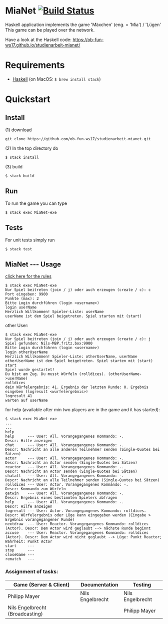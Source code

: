 # MiaNet [![Build Status](https://travis-ci.org/ob-fun-ws17/studienarbeit-mianet.svg?branch=master)](https://travis-ci.org/ob-fun-ws17/studienarbeit-mianet)
Haskell application implements the game 'Mäxchen' (eng. = 'Mia') / 'Lügen'
This game can be played over the network.

Have a look at the Haskell code:
https://ob-fun-ws17.github.io/studienarbeit-mianet/

# Requirements

-   [Haskell](https://www.haskell.org/downloads) (on MacOS: ```$ brew install stack```)

# Quickstart

## Install
(1) download

    git clone https://github.com/ob-fun-ws17/studienarbeit-mianet.git
    
(2) In the top directory do

    $ stack install
    
(3) build

    $ stack build

## Run
To run the game you can type

    $ stack exec MiaNet-exe

## Tests
For unit tests simply run

    $ stack test

## MiaNet --- Usage
[click here for the rules](https://github.com/ob-fun-ws17/studienarbeit-mianet/blob/nils/docs/Rules.txt)

    $ stack exec MiaNet-exe
    Nur Spiel beitreten (join / j) oder auch erzeugen (create / c): c
    Port eingeben: 9900
    Punkte (max): 2
    Bitte Login durchführen (login <username>)
    login userName
    Herzlich Willkommen! Spieler-Liste: userName
    userName ist dem Spiel beigetreten. Spiel starten mit (start)
    
other User:

    $ stack exec MiaNet-exe
    Nur Spiel beitreten (join / j) oder auch erzeugen (create / c): j
    Spiel gefunden: Nils-MBP.fritz.box:9900
    Bitte Login durchführen (login <username>)
    login otherUserName
    Herzlich Willkommen! Spieler-Liste: otherUserName, userName
    otherUserName ist dem Spiel beigetreten. Spiel starten mit (start)
    start
    Spiel wurde gestartet!
    Du bist am Zug. Du musst Würfeln (rolldices). (otherUserName->userName)
    rolldices
    dein Würfelergebnis: 41. Ergebnis der letzten Runde: 0. Ergebnis eingeben (logresult <würfelergebnis>)
    logresult 41
    warten auf userName
    
for help (available after min two players are in the game and it has started):

    $ stack exec MiaNet-exe
    ...
    ...
    help
    help      --- User: All. Vorangegangenes Kommando: -.                     Descr: Hilfe anzeigen
    chat      --- User: All. Vorangegangenes Kommando: -.                     Descr: Nachricht an alle anderen Teilnehmer senden (Single-Quotes bei Sätzen)
    actor     --- User: All. Vorangegangenes Kommando: -.                     Descr: Nachricht an Actor senden (Single-Quotes bei Sätzen)
    reactor   --- User: All. Vorangegangenes Kommando: -.                     Descr: Nachricht an Actor senden (Single-Quotes bei Sätzen)
    chatall   --- User: All. Vorangegangenes Kommando: -.                     Descr: Nachricht an alle Teilnehmer senden (Single-Quotes bei Sätzen)
    rolldices --- User: Actor. Vorangegangenes Kommando: -.                   Descr: Kommando zum Würfeln
    getwin    --- User: All. Vorangegangenes Kommando: -.                     Descr: Ergebnis eines bestimmten Spielers abfragen
    help      --- User: All. Vorangegangenes Kommando: -.                     Descr: Hilfe anzeigen
    logresult --- User: Actor. Vorangegangenes Kommando: rolldices.           Descr: Würfelergebnis oder Lüge kann eingegeben werden (Eingabe > Ergebnis vorangegangener Runde)
    nextdraw  --- User: Reactor. Vorangegangenes Kommando: rolldices (Actor). Descr: Dem Actor wird geglaubt --> nächste Runde beginnt
    accuse    --- User: Reactor. Vorangegangenes Kommando: rolldices (Actor). Descr: Dem Actor wird nicht geglaubt --> Lüge: Punkt Reactor; Wahrheit: Punkt Actor
    start     --- 
    stop      --- 
    closeGame --- 
    rematch   --- 


### Assignment of tasks:
| Game (Server & Client)          | Documentation    | Testing          |
| ------------------------------- | ---------------- | -----------------|
| Philipp Mayer                   | Nils Engelbrecht | Nils Engelbrecht |
| Nils Engelbrecht (Broadcasting) |                  | Philipp Mayer    |